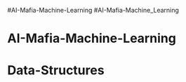 #AI-Mafia-Machine-Learning
#AI-Mafia-Machine_Learning
# AI-Mafia-Machine-Learning
# Data-Structures
